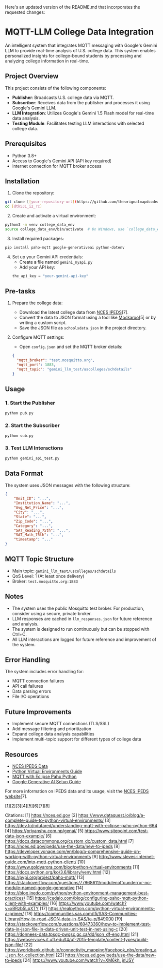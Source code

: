 Here's an updated version of the README.md that incorporates the requested changes:

# MQTT-LLM College Data Integration

An intelligent system that integrates MQTT messaging with Google's Gemini LLM to provide real-time analysis of U.S. college data. This system enables personalized insights for college-bound students by processing and analyzing college information in real-time.

## Project Overview

This project consists of the following components:
- **Publisher**: Broadcasts U.S. college data via MQTT.
- **Subscriber**: Receives data from the publisher and processes it using Google's Gemini LLM.
- **LLM Integration**: Utilizes Google's Gemini 1.5 Flash model for real-time data analysis.
- **Testing Module**: Facilitates testing LLM interactions with selected college data.

## Prerequisites

- Python 3.8+
- Access to Google's Gemini API (API key required)
- Internet connection for MQTT broker access

## Installation

1. Clone the repository:
```bash
git clone [[your-repository-url](https://github.com/theorignalmapdcodex/dtk531_i2_rc)]
cd [dtk531_i2_rc]
```

2. Create and activate a virtual environment:
```bash
python3 -m venv college_data_env
source college_data_env/bin/activate  # On Windows, use `college_data_env\Scripts\activate`
```

3. Install required packages:
```bash
pip install paho-mqtt google-generativeai python-dotenv
```

4. Set up your Gemini API credentials:
   - Create a file named `gemini_myapi.py`
   - Add your API key:
   ```python
   the_api_key = "your-gemini-api-key"
   ```

## Pre-tasks

1. Prepare the college data:
   - Download the latest college data from [NCES IPEDS](https://nces.ed.gov/ipeds/use-the-data)[7].
   - Convert the data to JSON format using a tool like [Mockaroo](https://www.sitepoint.com/test-data-json-example/)[5] or by writing a custom script.
   - Save the JSON file as `schoolsdata.json` in the project directory.

2. Configure MQTT settings:
   - Open `config.json` and set the MQTT broker details:
   ```json
   {
     "mqtt_broker": "test.mosquitto.org",
     "mqtt_port": 1883,
     "mqtt_topic": "gemini_llm_test/uscolleges/schdetails"
   }
   ```

## Usage

### 1. Start the Publisher

```bash
python pub.py
```

### 2. Start the Subscriber

```bash
python sub.py
```

### 3. Test LLM Interactions

```bash
python gemini_api_test.py
```

## Data Format

The system uses JSON messages with the following structure:
```json
{
    "Unit_ID": "...",
    "Institution_Name": "...",
    "Avg_Net_Price": "...",
    "City": "...",
    "State": "...",
    "Zip_Code": "...",
    "Category": "...",
    "SAT_Reading_75th": "...",
    "SAT_Math_75th": "...",
    "timestamp": "..."
}
```

## MQTT Topic Structure

- Main topic: `gemini_llm_test/uscolleges/schdetails`
- QoS Level: 1 (At least once delivery)
- Broker: `test.mosquitto.org:1883`

## Notes

- The system uses the public Mosquitto test broker. For production, consider using a secure, private broker.
- LLM responses are cached in `llm_responses.json` for future reference and analysis.
- The system is designed to run continuously but can be stopped with Ctrl+C.
- All LLM interactions are logged for future reference and improvement of the system.

## Error Handling

The system includes error handling for:
- MQTT connection failures
- API call failures
- Data parsing errors
- File I/O operations

## Future Improvements

- Implement secure MQTT connections (TLS/SSL)
- Add message filtering and prioritization
- Expand college data analysis capabilities
- Implement multi-topic support for different types of college data

## Resources

- [NCES IPEDS Data](https://nces.ed.gov/ipeds/use-the-data)
- [Python Virtual Environments Guide](https://www.dataquest.io/blog/a-complete-guide-to-python-virtual-environments/)
- [MQTT with Eclipse Paho Python](https://dev.to/ndutared/understanding-mqtt-with-eclipse-paho-python-664)
- [Google Generative AI Setup Guide](https://priyanshu.com.np/genai/)

For more information on IPEDS data and its usage, visit the [NCES IPEDS website](https://nces.ed.gov/ipeds/use-the-data/new-to-ipeds)[7].

[1][2][3][4][5][6][7][8]

Citations:
[1] https://nces.ed.gov
[2] https://www.dataquest.io/blog/a-complete-guide-to-python-virtual-environments/
[3] https://dev.to/ndutared/understanding-mqtt-with-eclipse-paho-python-664
[4] https://priyanshu.com.np/genai/
[5] https://www.sitepoint.com/test-data-json-example/
[6] https://docs.datacommons.org/custom_dc/custom_data.html
[7] https://nces.ed.gov/ipeds/use-the-data/new-to-ipeds
[8] https://developer.vonage.com/en/blog/a-comprehensive-guide-on-working-with-python-virtual-environments
[9] http://www.steves-internet-guide.com/into-mqtt-python-client/
[10] https://www.goldyarora.com/blog/python-virtual-environments
[11] https://docs.python.org/ko/3.6/library/venv.html
[12] https://pypi.org/project/paho-mqtt/
[13] https://stackoverflow.com/questions/77868611/modulenotfounderror-no-module-named-google-generative
[14] https://blog.inedo.com/python/python-environment-management-best-practices/
[15] https://cedalo.com/blog/configuring-paho-mqtt-python-client-with-examples/
[16] https://www.youtube.com/watch?v=xBRzb5LqXTY
[17] https://realpython.com/python-virtual-environments-a-primer/
[18] https://communities.sas.com/t5/SAS-Communities-Library/How-to-read-JSON-data-in-SAS/ta-p/849000
[19] https://stackoverflow.com/questions/60473360/how-to-implement-test-data-in-json-file-in-data-driven-unit-test-in-net-using-c
[20] https://donnees-data.tpsgc-pwgsc.gc.ca/dd/json_df-eng.html
[21] https://webservices.it.ufl.edu/t4/uf-2015-template/content-types/build-json-file/
[22] https://worldbank.github.io/connectivity_mapping/facebook_nbs/creating_a_json_for_collection.html
[23] https://nces.ed.gov/ipeds/use-the-data/new-to-ipeds
[24] https://www.youtube.com/watch?v=XM6kh_jnUSY